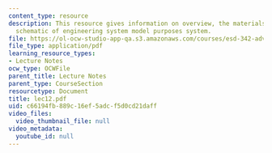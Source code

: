 ```yaml
---
content_type: resource
description: This resource gives information on overview, the materials science metaphor,and
  schematic of engineering system model purposes system.
file: https://ol-ocw-studio-app-qa.s3.amazonaws.com/courses/esd-342-advanced-system-architecture-spring-2006/c66194fb889c16ef5adcf5d0cd21daff_lec12.pdf
file_type: application/pdf
learning_resource_types:
- Lecture Notes
ocw_type: OCWFile
parent_title: Lecture Notes
parent_type: CourseSection
resourcetype: Document
title: lec12.pdf
uid: c66194fb-889c-16ef-5adc-f5d0cd21daff
video_files:
  video_thumbnail_file: null
video_metadata:
  youtube_id: null
---
```


